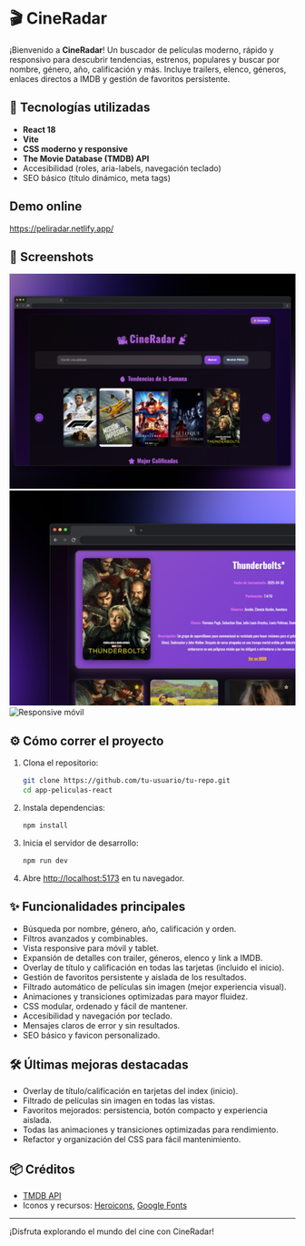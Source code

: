 # 🎬 CineRadar

¡Bienvenido a **CineRadar**! Un buscador de películas moderno, rápido y responsivo para descubrir tendencias, estrenos, populares y buscar por nombre, género, año, calificación y más. Incluye trailers, elenco, géneros, enlaces directos a IMDB y gestión de favoritos persistente.

## 🚀 Tecnologías utilizadas

- **React 18**
- **Vite**
- **CSS moderno y responsive**
- **The Movie Database (TMDB) API**
- Accesibilidad (roles, aria-labels, navegación teclado)
- SEO básico (título dinámico, meta tags)

## Demo online

https://peliradar.netlify.app/

## 📸 Screenshots

![Home CineRadar](./screenshots/home.png)
![Detalle de película](./screenshots/detalle.png)
![Responsive móvil](./screenshots/mobile.png)

## ⚙️ Cómo correr el proyecto

1. Clona el repositorio:
   ```bash
   git clone https://github.com/tu-usuario/tu-repo.git
   cd app-peliculas-react
   ```
2. Instala dependencias:
   ```bash
   npm install
   ```
3. Inicia el servidor de desarrollo:
   ```bash
   npm run dev
   ```
4. Abre [http://localhost:5173](http://localhost:5173) en tu navegador.

## ✨ Funcionalidades principales

- Búsqueda por nombre, género, año, calificación y orden.
- Filtros avanzados y combinables.
- Vista responsive para móvil y tablet.
- Expansión de detalles con trailer, géneros, elenco y link a IMDB.
- Overlay de título y calificación en todas las tarjetas (incluido el inicio).
- Gestión de favoritos persistente y aislada de los resultados.
- Filtrado automático de películas sin imagen (mejor experiencia visual).
- Animaciones y transiciones optimizadas para mayor fluidez.
- CSS modular, ordenado y fácil de mantener.
- Accesibilidad y navegación por teclado.
- Mensajes claros de error y sin resultados.
- SEO básico y favicon personalizado.

## 🛠️ Últimas mejoras destacadas

- Overlay de título/calificación en tarjetas del index (inicio).
- Filtrado de películas sin imagen en todas las vistas.
- Favoritos mejorados: persistencia, botón compacto y experiencia aislada.
- Todas las animaciones y transiciones optimizadas para rendimiento.
- Refactor y organización del CSS para fácil mantenimiento.

## 📦 Créditos

- [TMDB API](https://www.themoviedb.org/documentation/api)
- Iconos y recursos: [Heroicons](https://heroicons.com/), [Google Fonts](https://fonts.google.com/)

---

¡Disfruta explorando el mundo del cine con CineRadar!
